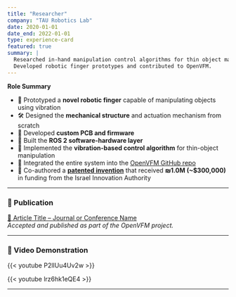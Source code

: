 ```yaml
---
title: "Researcher"
company: "TAU Robotics Lab"
date: 2020-01-01
date_end: 2022-01-01
type: experience-card
featured: true
summary: |
  Researched in-hand manipulation control algorithms for thin object manipulation using vibration.  
  Developed robotic finger prototypes and contributed to OpenVFM.
---
```


**Role Summary**

- 🧪 Prototyped a **novel robotic finger** capable of manipulating objects using vibration
- 🛠️ Designed the **mechanical structure** and actuation mechanism from scratch
- 🔌 Developed **custom PCB and firmware**
- 🔄 Built the **ROS 2 software-hardware layer**
- 📡 Implemented the **vibration-based control algorithm** for thin-object manipulation
- 📂 Integrated the entire system into the [OpenVFM GitHub repo](https://github.com/noamnh/VFM_Software)  <!-- Update this with real link -->
- 🧾 Co-authored a [**patented invention**](https://ramot.org/services/rob-tau-the-robotics-lab/) that received **₪1.0M (~$300,000)** in funding from the Israel Innovation Authority

---

### 📄 Publication

[📘 Article Title – Journal or Conference Name](https://www.sciencedirect.com/science/article/abs/pii/S0094114X22002798)  
_Accepted and published as part of the OpenVFM project._

---

### 🎥 Video Demonstration

{{< youtube P2lIUu4Uv2w >}}


{{< youtube lrz6hk1eQE4 >}}




---

